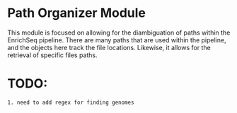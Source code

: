 # Path Organizer Module
This module is focused on allowing for the diambiguation of paths within the EnrichSeq pipeline. There are many paths that are used within the pipeline, and the objects here track the file locations. Likewise, it allows for the retrieval of specific files paths. 

# TODO:
    1. need to add regex for finding genomes